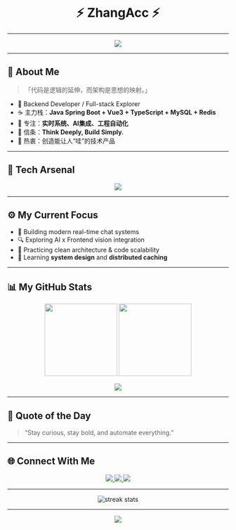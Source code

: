 <!-- 🧠 ZhangAcc GitHub Profile -->

<h1 align="center">
  ⚡ ZhangAcc ⚡
</h1>



---
<div align="center"> <img src="https://github-readme-stats.vercel.app/api/top-langs/?username=ZhangAcc&hide_title=true&hide_border=true&layout=compact&langs_count=6&text_color=000&icon_color=fff&bg_color=0,52fa5a,4dfcff,c64dff&theme=graywhite" /> </div>

---

## 🧬 About Me

> 「代码是逻辑的延伸，而架构是思想的映射。」

- 💼 Backend Developer / Full-stack Explorer  
- ☕ 主力栈：**Java Spring Boot + Vue3 + TypeScript + MySQL + Redis**  
- 🧠 专注：**实时系统、AI集成、工程自动化**  
- 💬 信条：**Think Deeply, Build Simply.**  
- 🌌 热衷：创造能让人“哇”的技术产品

---

## 🧰 Tech Arsenal

<p align="center">
  <img src="https://skillicons.dev/icons?i=java,spring,vue,typescript,python,html,css,js,redis,mysql,docker,git,github,vscode,idea" />
</p>

---

## ⚙️ My Current Focus

- 🚀 Building modern real-time chat systems  
- 🔍 Exploring AI x Frontend vision integration  
- 🧩 Practicing clean architecture & code scalability  
- 🧠 Learning **system design** and **distributed caching**

---

## 📊 My GitHub Stats

<p align="center">
  <img src="https://github-readme-stats.vercel.app/api?username=ZhangAcc&show_icons=true&theme=radical&hide_border=true&include_all_commits=true" height="165"/>
  <img src="https://github-readme-stats.vercel.app/api/top-langs/?username=ZhangAcc&layout=compact&theme=radical&hide_border=true" height="165"/>
</p>

<p align="center">
  <img src="https://github-profile-trophy.vercel.app/?username=ZhangAcc&theme=onestar&no-bg=true&no-frame=true&column=6" />
</p>

---

## 🧠 Quote of the Day
> “Stay curious, stay bold, and automate everything.”

---

## 🌐 Connect With Me

<p align="center">
  <a href="https://github.com/ZhangAcc" target="_blank">
    <img src="https://img.shields.io/badge/GitHub-ZhangAcc-181717?style=for-the-badge&logo=github" />
  </a>
  <a href="mailto:youremail@example.com" target="_blank">
    <img src="https://img.shields.io/badge/Email-Contact%20Me-D14836?style=for-the-badge&logo=gmail&logoColor=white" />
  </a>
  <a href="https://linkedin.com/in/zhangacc" target="_blank">
    <img src="https://img.shields.io/badge/LinkedIn-ZhangAcc-0A66C2?style=for-the-badge&logo=linkedin" />
  </a>
</p>

---

<p align="center">
  <img src="https://github-readme-streak-stats.herokuapp.com/?user=ZhangAcc&theme=radical&hide_border=true" alt="streak stats"/>
</p>

---

<p align="center">
  <img src="https://img.shields.io/badge/Made%20with-%E2%9D%A4%EF%B8%8F%20by%20ZhangAcc-blueviolet?style=for-the-badge" />
</p>
